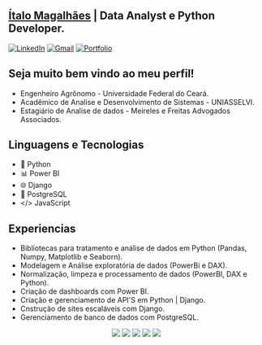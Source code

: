 ## <strong>[Ítalo Magalhães](https://github.com/italo-mgl/italo-mgl/files/13801443/Italo_Data_Analyst.pdf) | Data Analyst e Python Developer.</strong>

[![LinkedIn](https://img.shields.io/badge/-LinkedIn-%230077B5?style=for-the-badge&logo=linkedin&logoColor=white)](https://www.linkedin.com/in/magalhaes-italo/)
[![Gmail](https://img.shields.io/badge/-Gmail-%23333?style=for-the-badge&logo=gmail&logoColor=white)](mailto:italomagalhaes77@gmail.com)
[![Portfolio](https://img.shields.io/badge/Portfolio-IT-blueviolet?style=for-the-badge&logo=github)](https://github.com/italo-mgl/Ciencias_de_Dados_Projetos)
## Seja muito bem vindo ao meu perfil!

- Engenheiro Agrônomo - Universidade Federal do Ceará.
- Acadêmico de Analise e Desenvolvimento de Sistemas - UNIASSELVI.
- Estagiário de Analise de dados - Meireles e Freitas Advogados Associados.



## Linguagens e Tecnologias

- 🐍 Python
- 📊 Power BI
- 🌐 Django
- 🐘 PostgreSQL
- </> JavaScript



## Experiencias
- Bibliotecas para tratamento e análise de dados em Python (Pandas, Numpy, Matplotlib e Seaborn).
- Modelagem e Análise exploratória de dados (PowerBi e DAX).
- Normalização, limpeza e processamento de dados (PowerBI, DAX e Python).
- Criação de dashboards com Power BI.
- Criação e gerenciamento de API'S em Python | Django.
- Cnstrução de sites escaláveis com Django.
- Gerenciamento de banco de dados com PostgreSQL.


<p align="center">
    <img src="https://img.shields.io/badge/Python-Expert-success?style=flat-square&logo=python">
    <img src="https://img.shields.io/badge/Power%20BI-Intermediate-yellow?style=flat-square&logo=powerbi">
    <img src="https://img.shields.io/badge/Django-Intermediate-yellow?style=flat-square&logo=django">
    <img src="https://img.shields.io/badge/PostgreSQL-Intermediate-yellow?style=flat-square&logo=postgresql">
    <img src="https://img.shields.io/badge/JavaScript-Intermediate-yellow?style=flat-square&logo=javascript">
  </p>

